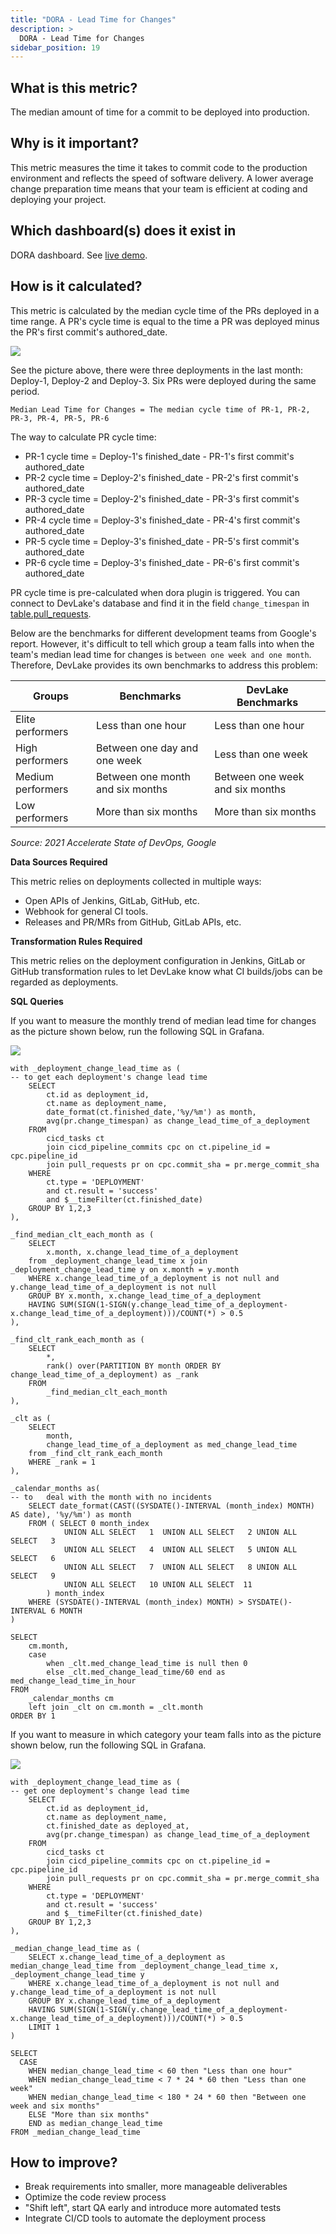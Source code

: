 ```yaml
---
title: "DORA - Lead Time for Changes"
description: >
  DORA - Lead Time for Changes
sidebar_position: 19
---
```


## What is this metric? 
The median amount of time for a commit to be deployed into production.

## Why is it important?
This metric measures the time it takes to commit code to the production environment and reflects the speed of software delivery. A lower average change preparation time means that your team is efficient at coding and deploying your project.

## Which dashboard(s) does it exist in
DORA dashboard. See [live demo](https://grafana-lake.demo.devlake.io/grafana/d/qNo8_0M4z/dora?orgId=1).


## How is it calculated?
This metric is calculated by the median cycle time of the PRs deployed in a time range. A PR's cycle time is equal to the time a PR was deployed minus the PR's first commit's authored_date.

![](https://i.imgur.com/edtqmRE.png)

See the picture above, there were three deployments in the last month: Deploy-1, Deploy-2 and Deploy-3. Six PRs were deployed during the same period.

	Median Lead Time for Changes = The median cycle time of PR-1, PR-2, PR-3, PR-4, PR-5, PR-6

The way to calculate PR cycle time:
- PR-1 cycle time = Deploy-1's finished_date - PR-1's first commit's authored_date
- PR-2 cycle time = Deploy-2's finished_date - PR-2's first commit's authored_date
- PR-3 cycle time = Deploy-2's finished_date - PR-3's first commit's authored_date
- PR-4 cycle time = Deploy-3's finished_date - PR-4's first commit's authored_date
- PR-5 cycle time = Deploy-3's finished_date - PR-5's first commit's authored_date
- PR-6 cycle time = Deploy-3's finished_date - PR-6's first commit's authored_date

PR cycle time is pre-calculated when dora plugin is triggered. You can connect to DevLake's database and find it in the field `change_timespan` in [table.pull_requests](https://devlake.apache.org/docs/DataModels/DevLakeDomainLayerSchema/#pull_requests).


Below are the benchmarks for different development teams from Google's report. However, it's difficult to tell which group a team falls into when the team's median lead time for changes is `between one week and one month`. Therefore, DevLake provides its own benchmarks to address this problem:

| Groups           | Benchmarks                           | DevLake Benchmarks 
| -----------------| -------------------------------------| --------------------------------|
| Elite performers | Less than one hour                   | Less than one hour              |
| High performers  | Between one day and one week         | Less than one week              |
| Medium performers| Between one month and six months     | Between one week and six months |
| Low performers   | More than six months                 | More than six months            |

<p><i>Source: 2021 Accelerate State of DevOps, Google</i></p>

<b>Data Sources Required</b>

This metric relies on deployments collected in multiple ways:
- Open APIs of Jenkins, GitLab, GitHub, etc.
- Webhook for general CI tools.
- Releases and PR/MRs from GitHub, GitLab APIs, etc.

<b>Transformation Rules Required</b>

This metric relies on the deployment configuration in Jenkins, GitLab or GitHub transformation rules to let DevLake know what CI builds/jobs can be regarded as deployments.

<b>SQL Queries</b>

If you want to measure the monthly trend of median lead time for changes as the picture shown below, run the following SQL in Grafana.

![](/img/Metrics/lead-time-for-changes-monthly.jpeg)

```
with _deployment_change_lead_time as (
-- to get each deployment's change lead time
	SELECT
		ct.id as deployment_id,
		ct.name as deployment_name,
		date_format(ct.finished_date,'%y/%m') as month,
		avg(pr.change_timespan) as change_lead_time_of_a_deployment
	FROM
		cicd_tasks ct 
		join cicd_pipeline_commits cpc on ct.pipeline_id = cpc.pipeline_id
		join pull_requests pr on cpc.commit_sha = pr.merge_commit_sha
	WHERE
		ct.type = 'DEPLOYMENT'
		and ct.result = 'success'
		and $__timeFilter(ct.finished_date)
	GROUP BY 1,2,3
),

_find_median_clt_each_month as (
	SELECT 
		x.month, x.change_lead_time_of_a_deployment
	from _deployment_change_lead_time x join _deployment_change_lead_time y on x.month = y.month
	WHERE x.change_lead_time_of_a_deployment is not null and y.change_lead_time_of_a_deployment is not null
	GROUP BY x.month, x.change_lead_time_of_a_deployment
	HAVING SUM(SIGN(1-SIGN(y.change_lead_time_of_a_deployment-x.change_lead_time_of_a_deployment)))/COUNT(*) > 0.5
),

_find_clt_rank_each_month as (
	SELECT
		*,
		rank() over(PARTITION BY month ORDER BY change_lead_time_of_a_deployment) as _rank 
	FROM
		_find_median_clt_each_month
),

_clt as (
	SELECT
		month,
		change_lead_time_of_a_deployment as med_change_lead_time
	from _find_clt_rank_each_month
	WHERE _rank = 1
),

_calendar_months as(
-- to	deal with the month with no incidents
	SELECT date_format(CAST((SYSDATE()-INTERVAL (month_index) MONTH) AS date), '%y/%m') as month
	FROM ( SELECT 0 month_index
			UNION ALL SELECT   1  UNION ALL SELECT   2 UNION ALL SELECT   3
			UNION ALL SELECT   4  UNION ALL SELECT   5 UNION ALL SELECT   6
			UNION ALL SELECT   7  UNION ALL SELECT   8 UNION ALL SELECT   9
			UNION ALL SELECT   10 UNION ALL SELECT  11
		) month_index
	WHERE (SYSDATE()-INTERVAL (month_index) MONTH) > SYSDATE()-INTERVAL 6 MONTH	
)

SELECT 
	cm.month,
	case 
		when _clt.med_change_lead_time is null then 0 
		else _clt.med_change_lead_time/60 end as med_change_lead_time_in_hour
FROM 
	_calendar_months cm
	left join _clt on cm.month = _clt.month
ORDER BY 1
```

If you want to measure in which category your team falls into as the picture shown below, run the following SQL in Grafana.

![](/img/Metrics/lead-time-for-changes-text.jpeg)

```
with _deployment_change_lead_time as (
-- get one deployment's change lead time
	SELECT
		ct.id as deployment_id,
		ct.name as deployment_name,
		ct.finished_date as deployed_at,
		avg(pr.change_timespan) as change_lead_time_of_a_deployment
	FROM
		cicd_tasks ct 
		join cicd_pipeline_commits cpc on ct.pipeline_id = cpc.pipeline_id
		join pull_requests pr on cpc.commit_sha = pr.merge_commit_sha
	WHERE
		ct.type = 'DEPLOYMENT'
		and ct.result = 'success'
		and $__timeFilter(ct.finished_date)
	GROUP BY 1,2,3
),

_median_change_lead_time as (
	SELECT x.change_lead_time_of_a_deployment as median_change_lead_time from _deployment_change_lead_time x, _deployment_change_lead_time y
	WHERE x.change_lead_time_of_a_deployment is not null and y.change_lead_time_of_a_deployment is not null
	GROUP BY x.change_lead_time_of_a_deployment
	HAVING SUM(SIGN(1-SIGN(y.change_lead_time_of_a_deployment-x.change_lead_time_of_a_deployment)))/COUNT(*) > 0.5
	LIMIT 1
)

SELECT 
  CASE
    WHEN median_change_lead_time < 60 then "Less than one hour"
    WHEN median_change_lead_time < 7 * 24 * 60 then "Less than one week"
    WHEN median_change_lead_time < 180 * 24 * 60 then "Between one week and six months"
    ELSE "More than six months"
    END as median_change_lead_time
FROM _median_change_lead_time
```

## How to improve?
- Break requirements into smaller, more manageable deliverables
- Optimize the code review process
- "Shift left", start QA early and introduce more automated tests
- Integrate CI/CD tools to automate the deployment process
